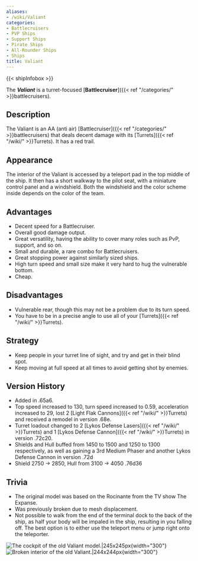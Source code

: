 ```yaml
---
aliases:
- /wiki/Valiant
categories:
- Battlecruisers
- PVP Ships
- Support Ships
- Pirate Ships
- All-Rounder Ships
- Ships
title: Valiant
---  
```


{{< shipInfobox >}} 

The **_Valiant_** is a turret-focused [**Battlecruiser**]({{< ref "/categories/" >}}battlecruisers).

## Description

The Valiant is an AA (anti air) [Battlecruiser]({{< ref "/categories/" >}}battlecruisers) that deals decent damage with its [Turrets]({{< ref "/wiki/" >}}Turrets). It has a red trail.

## Appearance

The interior of the Valiant is accessed by a teleport pad in the top middle of the ship. It then has a short walkway to the pilot seat, with a miniature control panel and a windshield. Both the windshield and the color scheme inside depends on the color of the team.

## Advantages

- Decent speed for a Battlecruiser.
- Overall good damage output.
- Great versatility, having the ability to cover many roles such as PvP, support, and so on.
- Small and durable, a rare combo for Battlecruisers.
- Great stopping power against similarly sized ships.
- High turn speed and small size make it very hard to hug the vulnerable bottom.
- Cheap.

## Disadvantages

- Vulnerable rear, though this may not be a problem due to its turn speed.
- You have to be in a precise angle to use all of your [Turrets]({{< ref "/wiki/" >}}Turrets).

## Strategy

- Keep people in your turret line of sight, and try and get in their blind spot.
- Keep moving at full speed at all times to avoid getting shot by enemies.

## Version History 

- Added in .65a6.
- Top speed increased to 130, turn speed increased to 0.59, acceleration increased to 29, lost 2 [Light Flak Cannons]({{< ref "/wiki/" >}}Turrets) and received a remodel in version .68e.
- Turret loadout changed to 2 [Lykos Defense Lasers]({{< ref "/wiki/" >}}Turrets) and 1 [Lykos Defense Cannon]({{< ref "/wiki/" >}}Turrets) in version .72c20.
- Shields and Hull buffed from 1450 to 1500 and 1250 to 1300 respectively, as well as gaining a 3rd Medium Phaser and another Lykos Defense Cannon in version .72d
- Shield 2750 -> 2850, Hull from 3100 -> 4050 .76d36

## Trivia

- The original model was based on the Rocinante from the TV show The Expanse.
- Was previously broken due to mesh displacement.
- Not possible to walk from the end of the terminal dock to the back of the ship, as half your body will be impaled in the ship, resulting in you falling off. The best option is to either use the teleport menu or jump right onto the teleporter.

![The cockpit of the old Valiant
model.|245x245px](<Broken_Valiant_Model_(Cockpit).png> "The cockpit of the old Valiant model.|245x245px"){width="300"} ![Broken interior of the old
Valiant.|244x244px](<Broken_Valiant_Model_(Interior).png> "Broken interior of the old Valiant.|244x244px"){width="300"} <noinclude> </noinclude><noinclude> </noinclude><noinclude> </noinclude><noinclude> </noinclude><noinclude> </noinclude>